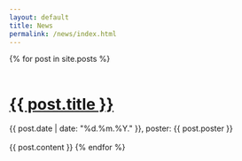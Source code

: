 ```yaml
---
layout: default
title: News
permalink: /news/index.html
---
```





<div class="newsentries">

  {% for post in site.posts %}
  <a href="/scalameter/{{ post.url }}">
    <br/>
    <br/>
    <h1 class="newstitle">
      {{ post.title }}
    </h1>
  </a>
  <div class="newsinfo">
    {{ post.date | date: "%d.%m.%Y." }}, poster: {{ post.poster }}
  </div>
  <br/>
  {{ post.content }}
  {% endfor %}
  
</div>






